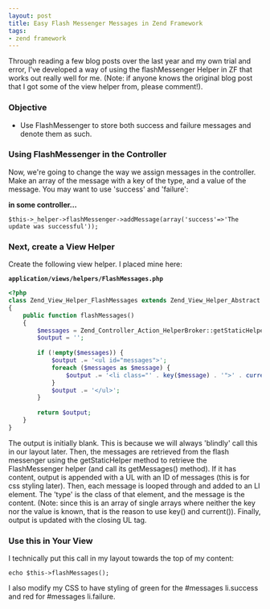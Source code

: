 ```yaml
---
layout: post
title: Easy Flash Messenger Messages in Zend Framework
tags:
- zend framework
---
```


Through reading a few blog posts over the last year and my own trial and error, I've developed a way of using the flashMessenger Helper in ZF that works out really well for me.  (Note: if anyone knows the original blog post that I got some of the view helper from, please comment!).

### Objective

  * Use FlashMessenger to store both success and failure messages and denote them as such.

### Using FlashMessenger in the Controller

Now, we're going to change the way we assign messages in the controller.  Make an array of the message with a key of the type, and a value of the message.  You may want to use 'success' and 'failure':

**in some controller...**
    
```php?start_inline=1
$this->_helper->flashMessenger->addMessage(array('success'=>'The update was successful'));
```

### Next, create a View Helper

Create the following view helper. I placed mine here: 

**`application/views/helpers/FlashMessages.php`**
```php
<?php
class Zend_View_Helper_FlashMessages extends Zend_View_Helper_Abstract
{
    public function flashMessages()
    {
        $messages = Zend_Controller_Action_HelperBroker::getStaticHelper('FlashMessenger')->getMessages();
        $output = '';
        
        if (!empty($messages)) {
            $output .= '<ul id="messages">';
            foreach ($messages as $message) {
                $output .= '<li class="' . key($message) . '">' . current($message) . '</li>';
            }
            $output .= '</ul>';
        }
        
        return $output;
    }
}
```

The output is initially blank.  This is because we will always 'blindly' call this in our layout later.  Then, the messages are retrieved from the flash messenger using the getStaticHelper method to retrieve the FlashMessenger helper (and call its getMessages() method).  If it has content, output is appended with a UL with an ID of messages (this is for css styling later).  Then, each message is looped through and added to an LI element.  The 'type' is the class of that element, and the message is the content.  (Note: since this is an array of single arrays where neither the key nor the value is known, that is the reason to use key() and current()).  Finally, output is updated with the closing UL tag.

### Use this in Your View

I technically put this call in my layout towards the top of my content:

```php?start_inline=1
echo $this->flashMessages();
```

I also modify my CSS to have styling of green for the #messages li.success and red for #messages li.failure.
